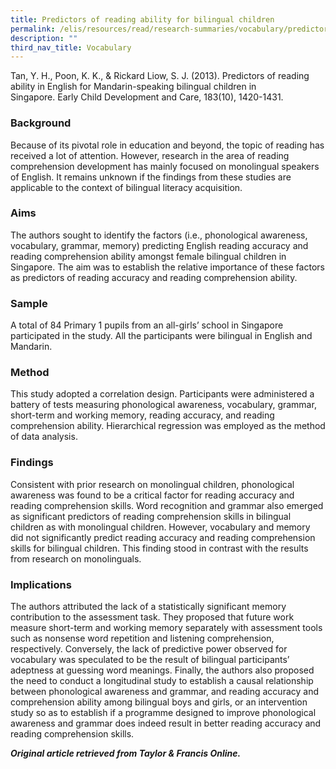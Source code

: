 ```yaml
---
title: Predictors of reading ability for bilingual children
permalink: /elis/resources/read/research-summaries/vocabulary/predictors-reading-ability-for-bilingual-children/
description: ""
third_nav_title: Vocabulary
---
```

Tan, Y. H., Poon, K. K., & Rickard Liow, S. J. (2013). Predictors of reading ability in English for Mandarin-speaking bilingual children in Singapore. Early Child Development and Care, 183(10), 1420-1431.

### Background

Because of its pivotal role in education and beyond, the topic of reading has received a lot of attention. However, research in the area of reading comprehension development has mainly focused on monolingual speakers of English. It remains unknown if the findings from these studies are applicable to the context of bilingual literacy acquisition.

### Aims

The authors sought to identify the factors (i.e., phonological awareness, vocabulary, grammar, memory) predicting English reading accuracy and reading comprehension ability amongst female bilingual children in Singapore. The aim was to establish the relative importance of these factors as predictors of reading accuracy and reading comprehension ability.

### Sample

A total of 84 Primary 1 pupils from an all-girls’ school in Singapore participated in the study. All the participants were bilingual in English and Mandarin.

### Method

This study adopted a correlation design. Participants were administered a battery of tests measuring phonological awareness, vocabulary, grammar, short-term and working memory, reading accuracy, and reading comprehension ability. Hierarchical regression was employed as the method of data analysis.

### Findings

Consistent with prior research on monolingual children, phonological awareness was found to be a critical factor for reading accuracy and reading comprehension skills. Word recognition and grammar also emerged as significant predictors of reading comprehension skills in bilingual children as with monolingual children. However, vocabulary and memory did not significantly predict reading accuracy and reading comprehension skills for bilingual children. This finding stood in contrast with the results from research on monolinguals.

### Implications

The authors attributed the lack of a statistically significant memory contribution to the assessment task. They proposed that future work measure short-term and working memory separately with assessment tools such as nonsense word repetition and listening comprehension, respectively. Conversely, the lack of predictive power observed for vocabulary was speculated to be the result of bilingual participants’ adeptness at guessing word meanings. Finally, the authors also proposed the need to conduct a longitudinal study to establish a causal relationship between phonological awareness and grammar, and reading accuracy and comprehension ability among bilingual boys and girls, or an intervention study so as to establish if a programme designed to improve phonological awareness and grammar does indeed result in better reading accuracy and reading comprehension skills.


_**Original article retrieved from Taylor & Francis Online.**_  

